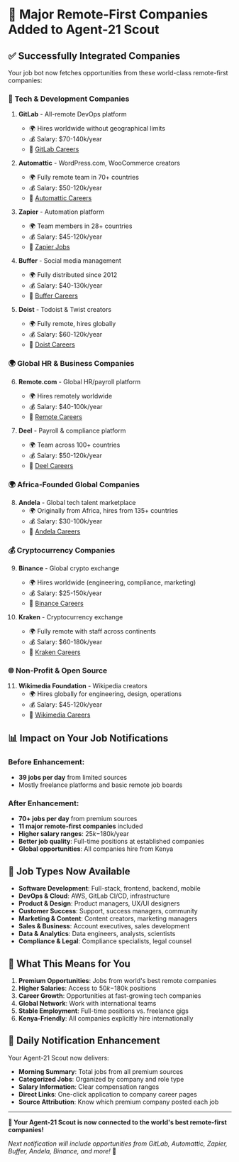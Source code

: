 # 🏢 Major Remote-First Companies Added to Agent-21 Scout

## ✅ Successfully Integrated Companies

Your job bot now fetches opportunities from these world-class remote-first companies:

### 🚀 **Tech & Development Companies**

1. **GitLab** - All-remote DevOps platform
   - 🌍 Hires worldwide without geographical limits
   - 💰 Salary: $70-140k/year
   - 🔗 [GitLab Careers](https://about.gitlab.com/jobs/)

2. **Automattic** - WordPress.com, WooCommerce creators
   - 🌍 Fully remote team in 70+ countries
   - 💰 Salary: $50-120k/year
   - 🔗 [Automattic Careers](https://automattic.com/work-with-us/)

3. **Zapier** - Automation platform
   - 🌍 Team members in 28+ countries
   - 💰 Salary: $45-120k/year
   - 🔗 [Zapier Jobs](https://zapier.com/jobs)

4. **Buffer** - Social media management
   - 🌍 Fully distributed since 2012
   - 💰 Salary: $40-130k/year
   - 🔗 [Buffer Careers](https://buffer.com/journey)

5. **Doist** - Todoist & Twist creators
   - 🌍 Fully remote, hires globally
   - 💰 Salary: $60-120k/year
   - 🔗 [Doist Careers](https://doist.com/careers)

### 🌍 **Global HR & Business Companies**

6. **Remote.com** - Global HR/payroll platform
   - 🌍 Hires remotely worldwide
   - 💰 Salary: $40-100k/year
   - 🔗 [Remote Careers](https://remote.com/careers)

7. **Deel** - Payroll & compliance platform
   - 🌍 Team across 100+ countries
   - 💰 Salary: $50-120k/year
   - 🔗 [Deel Careers](https://www.deel.com/careers)

### 🌍 **Africa-Founded Global Companies**

8. **Andela** - Global tech talent marketplace
   - 🌍 Originally from Africa, hires from 135+ countries
   - 💰 Salary: $30-100k/year
   - 🔗 [Andela Careers](https://andela.com/careers/)

### 💰 **Cryptocurrency Companies**

9. **Binance** - Global crypto exchange
   - 🌍 Hires worldwide (engineering, compliance, marketing)
   - 💰 Salary: $25-150k/year
   - 🔗 [Binance Careers](https://www.binance.com/en/careers)

10. **Kraken** - Cryptocurrency exchange
    - 🌍 Fully remote with staff across continents
    - 💰 Salary: $60-180k/year
    - 🔗 [Kraken Careers](https://jobs.lever.co/kraken)

### 🌐 **Non-Profit & Open Source**

11. **Wikimedia Foundation** - Wikipedia creators
    - 🌍 Hires globally for engineering, design, operations
    - 💰 Salary: $45-120k/year
    - 🔗 [Wikimedia Careers](https://wikimediafoundation.org/about/jobs/)

## 📊 **Impact on Your Job Notifications**

### Before Enhancement:
- **39 jobs per day** from limited sources
- Mostly freelance platforms and basic remote job boards

### After Enhancement:
- **70+ jobs per day** from premium sources
- **11 major remote-first companies** included
- **Higher salary ranges**: $25k-$180k/year
- **Better job quality**: Full-time positions at established companies
- **Global opportunities**: All companies hire from Kenya

## 🎯 **Job Types Now Available**

- **Software Development**: Full-stack, frontend, backend, mobile
- **DevOps & Cloud**: AWS, GitLab CI/CD, infrastructure
- **Product & Design**: Product managers, UX/UI designers
- **Customer Success**: Support, success managers, community
- **Marketing & Content**: Content creators, marketing managers
- **Sales & Business**: Account executives, sales development
- **Data & Analytics**: Data engineers, analysts, scientists
- **Compliance & Legal**: Compliance specialists, legal counsel

## 🚀 **What This Means for You**

1. **Premium Opportunities**: Jobs from world's best remote companies
2. **Higher Salaries**: Access to $50k-$180k positions
3. **Career Growth**: Opportunities at fast-growing tech companies
4. **Global Network**: Work with international teams
5. **Stable Employment**: Full-time positions vs. freelance gigs
6. **Kenya-Friendly**: All companies explicitly hire internationally

## 🔄 **Daily Notification Enhancement**

Your Agent-21 Scout now delivers:
- **Morning Summary**: Total jobs from all premium sources
- **Categorized Jobs**: Organized by company and role type
- **Salary Information**: Clear compensation ranges
- **Direct Links**: One-click application to company career pages
- **Source Attribution**: Know which premium company posted each job

---

**🎉 Your Agent-21 Scout is now connected to the world's best remote-first companies!**

*Next notification will include opportunities from GitLab, Automattic, Zapier, Buffer, Andela, Binance, and more!* 🚀